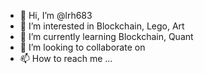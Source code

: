 - 👋 Hi, I’m @lrh683
- 👀 I’m interested in Blockchain, Lego, Art
- 🌱 I’m currently learning Blockchain, Quant
- 💞️ I’m looking to collaborate on 
- 📫 How to reach me ...

<!---
lrh683/lrh683 is a ✨ special ✨ repository because its `README.md` (this file) appears on your GitHub profile.
You can click the Preview link to take a look at your changes.
--->

